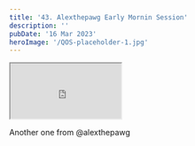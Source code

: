 ```yaml
---
title: '43. Alexthepawg Early Mornin Session'
description: ''
pubDate: '16 Mar 2023'
heroImage: '/QOS-placeholder-1.jpg'
---
```

<iframe src="https://drive.google.com/file/d/1rHbgBztYUkDoywDCRhTBbSN3Zqe8Y5eI/preview" width="200" height="100" allow="autoplay" allowfullscreen="allowfullscreen"></iframe>

Another one from @alexthepawg